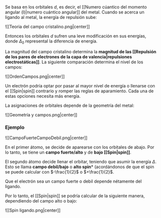 Se basa en los orbitales *d*, es decir, el [[Numero cúantico del momento angular (l)|numero cuántico angular]] del metal. Cuando se acerca un ligando al metal, la energía de repulsión sube: 

![[Teoria del campo cristalino.png|center]]

Entonces los orbitales $d$ sufren una leve modificación en sus energías, donde $\Delta_0$ represental la diferencia de energía. 

La magnitud del campo cristalino determina la **magnitud de las [[Repulsión de los pares de electrones de la capa de valencia|repulsiones electrostáticas]]**. La siguiente comparación determina el nivel de los campos: 

![[OrdenCampos.png|center]]

Un electrón podría optar por pasar al mayor nivel de energía o llenarse con el [[Spin|spin]] contrario y romper las reglas de aparamiento. Cada una de estas opciones necesita más energía. 

La asignaciones de orbitales depende de la geometría del metal: 


![[Geometría y campos.png|center]]

### Ejemplo 

![[CampoFuerteCampoDebil.png|center]]

En el primer átomo, se decide de aparearse con los orbitales de abajo. Por lo tanto, se tiene un **campo fuerte/alto** y de **bajo [[Spin|spin]]**.  

El segundo átomo decide llenar el orbitar, teniendo que asumir la energía $\Delta$. Esto se llama **campo debil/bajo** o **alto spin*** (acordándonos de que el spin se puede calcular con $-\frac{1}{2}$ o $+\frac{1}{2}$. 

Que el electrón sea un campo fuerte o debil depende nétamente del ligando. 

Por lo tanto, el [[Spin|spin]] se podría calcular de la siguiente manera, dependiendo del campo alto o bajo: 

![[Spin ligando.png|center]]


